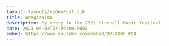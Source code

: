 ```yaml
---
layout: layouts/videoPost.njk
title: Adagissimo
description: My entry in the 2021 Mitchell Music festival.
date: 2021-04-02T07:00:00.000Z
embed: https://www.youtube.com/embed/DWvX8MO_ECA
---
```

